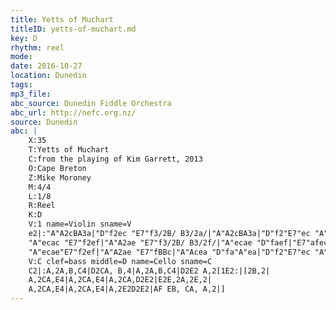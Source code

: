 ```yaml
---
title: Yetts of Muchart
titleID: yetts-of-muchart.md
key: D
rhythm: reel
mode:
date: 2016-10-27
location: Dunedin
tags:
mp3_file:
abc_source: Dunedin Fiddle Orchestra
abc_url: http://nefc.org.nz/
source: Dunedin
abc: |
    X:35
    T:Yetts of Muchart
    C:from the playing of Kim Garrett, 2013
    O:Cape Breton
    Z:Mike Moroney
    M:4/4
    L:1/8
    R:Reel
    K:D
    V:1 name=Violin sname=V
    e2|:"A"A2cBA3a|"D"f2ec "E7"f3/2B/ B3/2a/|"A"A2cBA3a|"D"f2"E7"ec "A"e3/2A/ [1A3/2e/:|[2f2|
    "A"ecac "E7"f2ef|"A"A2ae "E7"f3/2B/ B3/2f/|"A"ecae "D"faef|"E7"afec "A"eAAf|
    "A"ecae"E7"f2ef|"A"A2ae "E7"fBBc|"A"Acea "D"fa"A"ea|"D"f2"E7"ec "A"eA A2|]
    V:C clef=bass middle=D name=Cello sname=C
    C2|:A,2A,B,C4|D2CA, B,4|A,2A,B,C4|D2E2 A,2[1E2:|[2B,2|
    A,2CA,E4|A,2CA,E4|A,2CA,D2E2|E2E,2A,2E,2|
    A,2CA,E4|A,2CA,E4|A,2E2D2E2|AF EB, CA, A,2|]
---
```

